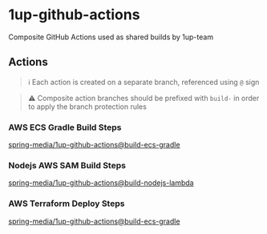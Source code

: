 # 1up-github-actions
Composite GitHub Actions used as shared builds by 1up-team

## Actions
> ℹ️ Each action is created on a separate branch, referenced using 
> `@` sign

> ⚠️ Composite action branches should be prefixed with `build-` in order to apply
> the branch protection rules

### AWS ECS Gradle Build Steps
[spring-media/1up-github-actions@build-ecs-gradle](https://github.com/spring-media/1up-github-actions/tree/build-ecs-gradle)

### Nodejs AWS SAM Build Steps
[spring-media/1up-github-actions@build-nodejs-lambda](https://github.com/spring-media/1up-github-actions/tree/build-nodejs-lambda)

### AWS Terraform Deploy Steps
[spring-media/1up-github-actions@build-ecs-gradle](https://github.com/spring-media/1up-github-actions/tree/deploy-infrastructure)
